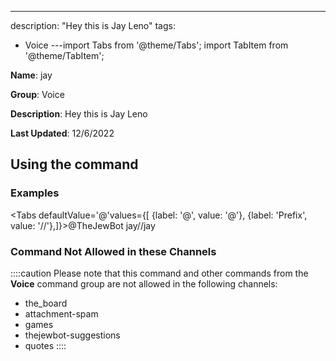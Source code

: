 ---
description: "Hey this is Jay Leno"
tags:
  - Voice
---import Tabs from '@theme/Tabs';
import TabItem from '@theme/TabItem';

**Name**: jay

**Group**: Voice

**Description**: Hey this is Jay Leno

**Last Updated**: 12/6/2022

## Using the command

### Examples
<Tabs defaultValue='@'values={[ {label: '@', value: '@'}, {label: 'Prefix', value: '//'},]}><TabItem value='@'>@TheJewBot jay</TabItem><TabItem value='//'>//jay</TabItem></Tabs>

### Command Not Allowed in these Channels
::::caution Please note that this command and other commands from the **Voice** command group are not allowed in the following channels:
- the_board
- attachment-spam
- games
- thejewbot-suggestions
- quotes
::::